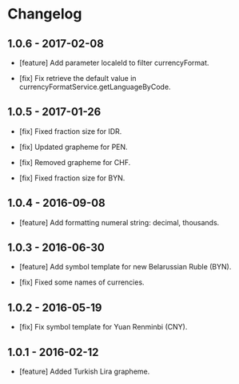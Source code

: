 # Changelog

## 1.0.6 - 2017-02-08

- [feature] Add parameter localeId to filter currencyFormat.

- [fix] Fix retrieve the default value in currencyFormatService.getLanguageByCode.

## 1.0.5 - 2017-01-26

- [fix] Fixed fraction size for IDR.

- [fix] Updated grapheme for PEN.

- [fix] Removed grapheme for CHF.

- [fix] Fixed fraction size for BYN.

## 1.0.4 - 2016-09-08

- [feature] Add formatting numeral string: decimal, thousands.

## 1.0.3 - 2016-06-30

- [feature] Add symbol template for new Belarussian Ruble (BYN).

- [fix] Fixed some names of currencies.

## 1.0.2 - 2016-05-19

- [fix] Fix symbol template for Yuan Renminbi (CNY).

## 1.0.1 - 2016-02-12

- [feature] Added Turkish Lira grapheme.
